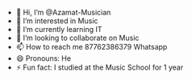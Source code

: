 - 👋 Hi, I’m @Azamat-Musician
- 👀 I’m interested in Music
- 🌱 I’m currently learning IT
- 💞️ I’m looking to collaborate on Music
- 📫 How to reach me 87762386379 Whatsapp
- 😄 Pronouns: He
- ⚡ Fun fact: I studied at the Music School for 1 year

<!---
Azamat-Musician/Azamat-Musician is a ✨ special ✨ repository because its `README.md` (this file) appears on your GitHub profile.
You can click the Preview link to take a look at your changes.
--->
